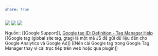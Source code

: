 ```yaml
---
share: True
---
```

![](https://storage.googleapis.com/support-kms-prod/3nQ9YUwCgAIoViPtjTiOEVwaOnlgyUhrVBYe) 
![](https://i.imgur.com/xWBvTda.png) 
![](https://i.imgur.com/GNuJnY5.png)

Nguồn:: [[Google Support]], [Google tag ID: Definition - Tag Manager Help](https://support.google.com/tagmanager/answer/12326985?hl=en)
[[Google tag (global site tag, gtag) là một mã JS để gửi dữ liệu đến cho Google Analytics và Google Ad]]
[[Nên cài Google tag trong Google Tag Manager thay vì cài trực tiếp trên web hoặc qua plugin]]